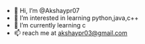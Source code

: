 - 👋 Hi, I’m @Akshaypr07
- 👀 I’m interested in learning python,java,c++
- 🌱 I’m currently learning c 
- 📫  reach me at akshaypr03@gmail.com

<!---
Akshaypr07/Akshaypr07 is a ✨ special ✨ repository because its `README.md` (this file) appears on your GitHub profile.
You can click the Preview link to take a look at your changes.
--->
